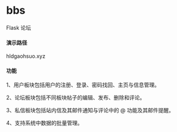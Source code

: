 # bbs
Flask 论坛

#### 演示路径

hldgaohsuo.xyz

#### 功能

1、用户板块包括用户的注册、登录、密码找回、主页与信息管理。

2、论坛板块包括不同板块帖子的编辑、发布、删除和评论。

3、私信板块包括站内信及其邮件通知与评论中的 @ 功能及其邮件提醒。

4、支持系统中数据的批量管理。

